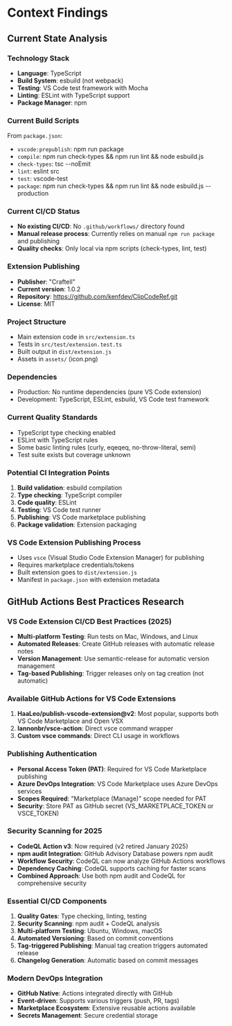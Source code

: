 # Context Findings

## Current State Analysis

### Technology Stack
- **Language**: TypeScript
- **Build System**: esbuild (not webpack)
- **Testing**: VS Code test framework with Mocha
- **Linting**: ESLint with TypeScript support
- **Package Manager**: npm

### Current Build Scripts
From `package.json`:
- `vscode:prepublish`: npm run package
- `compile`: npm run check-types && npm run lint && node esbuild.js
- `check-types`: tsc --noEmit
- `lint`: eslint src
- `test`: vscode-test
- `package`: npm run check-types && npm run lint && node esbuild.js --production

### Current CI/CD Status
- **No existing CI/CD**: No `.github/workflows/` directory found
- **Manual release process**: Currently relies on manual `npm run package` and publishing
- **Quality checks**: Only local via npm scripts (check-types, lint, test)

### Extension Publishing
- **Publisher**: "Craftell" 
- **Current version**: 1.0.2
- **Repository**: https://github.com/kenfdev/ClipCodeRef.git
- **License**: MIT

### Project Structure
- Main extension code in `src/extension.ts`
- Tests in `src/test/extension.test.ts`
- Built output in `dist/extension.js`
- Assets in `assets/` (icon.png)

### Dependencies
- Production: No runtime dependencies (pure VS Code extension)
- Development: TypeScript, ESLint, esbuild, VS Code test framework

### Current Quality Standards
- TypeScript type checking enabled
- ESLint with TypeScript rules
- Some basic linting rules (curly, eqeqeq, no-throw-literal, semi)
- Test suite exists but coverage unknown

### Potential CI Integration Points
1. **Build validation**: esbuild compilation
2. **Type checking**: TypeScript compiler
3. **Code quality**: ESLint
4. **Testing**: VS Code test runner
5. **Publishing**: VS Code marketplace publishing
6. **Package validation**: Extension packaging

### VS Code Extension Publishing Process
- Uses `vsce` (Visual Studio Code Extension Manager) for publishing
- Requires marketplace credentials/tokens
- Built extension goes to `dist/extension.js`
- Manifest in `package.json` with extension metadata

## GitHub Actions Best Practices Research

### VS Code Extension CI/CD Best Practices (2025)
- **Multi-platform Testing**: Run tests on Mac, Windows, and Linux
- **Automated Releases**: Create GitHub releases with automatic release notes
- **Version Management**: Use semantic-release for automatic version management
- **Tag-based Publishing**: Trigger releases only on tag creation (not automatic)

### Available GitHub Actions for VS Code Extensions
1. **HaaLeo/publish-vscode-extension@v2**: Most popular, supports both VS Code Marketplace and Open VSX
2. **lannonbr/vsce-action**: Direct vsce command wrapper
3. **Custom vsce commands**: Direct CLI usage in workflows

### Publishing Authentication
- **Personal Access Token (PAT)**: Required for VS Code Marketplace publishing
- **Azure DevOps Integration**: VS Code Marketplace uses Azure DevOps services
- **Scopes Required**: "Marketplace (Manage)" scope needed for PAT
- **Security**: Store PAT as GitHub secret (VS_MARKETPLACE_TOKEN or VSCE_TOKEN)

### Security Scanning for 2025
- **CodeQL Action v3**: Now required (v2 retired January 2025)
- **npm audit Integration**: GitHub Advisory Database powers npm audit
- **Workflow Security**: CodeQL can now analyze GitHub Actions workflows
- **Dependency Caching**: CodeQL supports caching for faster scans
- **Combined Approach**: Use both npm audit and CodeQL for comprehensive security

### Essential CI/CD Components
1. **Quality Gates**: Type checking, linting, testing
2. **Security Scanning**: npm audit + CodeQL analysis
3. **Multi-platform Testing**: Ubuntu, Windows, macOS
4. **Automated Versioning**: Based on commit conventions
5. **Tag-triggered Publishing**: Manual tag creation triggers automated release
6. **Changelog Generation**: Automatic based on commit messages

### Modern DevOps Integration
- **GitHub Native**: Actions integrated directly with GitHub
- **Event-driven**: Supports various triggers (push, PR, tags)
- **Marketplace Ecosystem**: Extensive reusable actions available
- **Secrets Management**: Secure credential storage